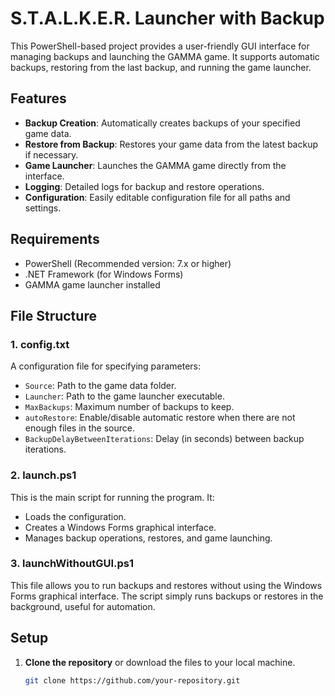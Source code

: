 # S.T.A.L.K.E.R. Launcher with Backup

This PowerShell-based project provides a user-friendly GUI interface for managing backups and launching the GAMMA game. 
It supports automatic backups, restoring from the last backup, and running the game launcher.

## Features

- **Backup Creation**: Automatically creates backups of your specified game data.
- **Restore from Backup**: Restores your game data from the latest backup if necessary.
- **Game Launcher**: Launches the GAMMA game directly from the interface.
- **Logging**: Detailed logs for backup and restore operations.
- **Configuration**: Easily editable configuration file for all paths and settings.

## Requirements

- PowerShell (Recommended version: 7.x or higher)
- .NET Framework (for Windows Forms)
- GAMMA game launcher installed

## File Structure

### 1. **config.txt**

A configuration file for specifying parameters:
- `Source`: Path to the game data folder.
- `Launcher`: Path to the game launcher executable.
- `MaxBackups`: Maximum number of backups to keep.
- `autoRestore`: Enable/disable automatic restore when there are not enough files in the source.
- `BackupDelayBetweenIterations`: Delay (in seconds) between backup iterations.

### 2. **launch.ps1**

This is the main script for running the program. It:
- Loads the configuration.
- Creates a Windows Forms graphical interface.
- Manages backup operations, restores, and game launching.

### 3. **launchWithoutGUI.ps1**

This file allows you to run backups and restores without using the Windows Forms graphical interface. The script simply runs backups or restores in the background, useful for automation.

## Setup

1. **Clone the repository** or download the files to your local machine.

   ```bash
   git clone https://github.com/your-repository.git
